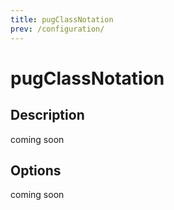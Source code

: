 ```yaml
---
title: pugClassNotation
prev: /configuration/
---
```


# pugClassNotation

## Description

coming soon

## Options

coming soon

